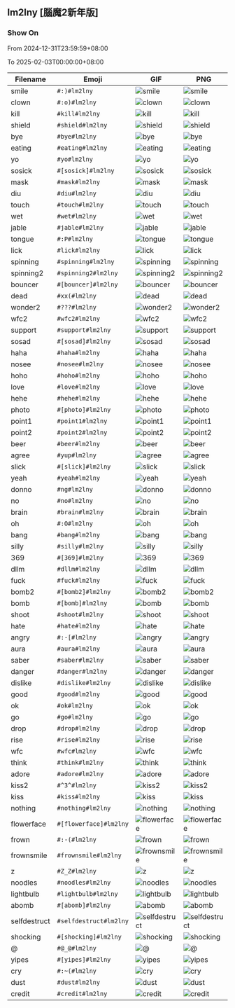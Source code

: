 ## lm2lny [腦魔2新年版]

### Show On
From 2024-12-31T23:59:59+08:00

To 2025-02-03T00:00:00+08:00

| Filename | Emoji | GIF | PNG |
| --- | --- | --- | --- |
| smile | `#:)#lm2lny` | ![smile](../../assets/android/faces/lm2lny/smile.gif) | ![smile](../../assets/android/faces_png/lm2lny/smile.png) |
| clown | `#:o)#lm2lny` | ![clown](../../assets/android/faces/lm2lny/clown.gif) | ![clown](../../assets/android/faces_png/lm2lny/clown.png) |
| kill | `#kill#lm2lny` | ![kill](../../assets/android/faces/lm2lny/kill.gif) | ![kill](../../assets/android/faces_png/lm2lny/kill.png) |
| shield | `#shield#lm2lny` | ![shield](../../assets/android/faces/lm2lny/shield.gif) | ![shield](../../assets/android/faces_png/lm2lny/shield.png) |
| bye | `#bye#lm2lny` | ![bye](../../assets/android/faces/lm2lny/bye.gif) | ![bye](../../assets/android/faces_png/lm2lny/bye.png) |
| eating | `#eating#lm2lny` | ![eating](../../assets/android/faces/lm2lny/eating.gif) | ![eating](../../assets/android/faces_png/lm2lny/eating.png) |
| yo | `#yo#lm2lny` | ![yo](../../assets/android/faces/lm2lny/yo.gif) | ![yo](../../assets/android/faces_png/lm2lny/yo.png) |
| sosick | `#[sosick]#lm2lny` | ![sosick](../../assets/android/faces/lm2lny/sosick.gif) | ![sosick](../../assets/android/faces_png/lm2lny/sosick.png) |
| mask | `#mask#lm2lny` | ![mask](../../assets/android/faces/lm2lny/mask.gif) | ![mask](../../assets/android/faces_png/lm2lny/mask.png) |
| diu | `#diu#lm2lny` | ![diu](../../assets/android/faces/lm2lny/diu.gif) | ![diu](../../assets/android/faces_png/lm2lny/diu.png) |
| touch | `#touch#lm2lny` | ![touch](../../assets/android/faces/lm2lny/touch.gif) | ![touch](../../assets/android/faces_png/lm2lny/touch.png) |
| wet | `#wet#lm2lny` | ![wet](../../assets/android/faces/lm2lny/wet.gif) | ![wet](../../assets/android/faces_png/lm2lny/wet.png) |
| jable | `#jable#lm2lny` | ![jable](../../assets/android/faces/lm2lny/jable.gif) | ![jable](../../assets/android/faces_png/lm2lny/jable.png) |
| tongue | `#:P#lm2lny` | ![tongue](../../assets/android/faces/lm2lny/tongue.gif) | ![tongue](../../assets/android/faces_png/lm2lny/tongue.png) |
| lick | `#lick#lm2lny` | ![lick](../../assets/android/faces/lm2lny/lick.gif) | ![lick](../../assets/android/faces_png/lm2lny/lick.png) |
| spinning | `#spinning#lm2lny` | ![spinning](../../assets/android/faces/lm2lny/spinning.gif) | ![spinning](../../assets/android/faces_png/lm2lny/spinning.png) |
| spinning2 | `#spinning2#lm2lny` | ![spinning2](../../assets/android/faces/lm2lny/spinning2.gif) | ![spinning2](../../assets/android/faces_png/lm2lny/spinning2.png) |
| bouncer | `#[bouncer]#lm2lny` | ![bouncer](../../assets/android/faces/lm2lny/bouncer.gif) | ![bouncer](../../assets/android/faces_png/lm2lny/bouncer.png) |
| dead | `#xx(#lm2lny` | ![dead](../../assets/android/faces/lm2lny/dead.gif) | ![dead](../../assets/android/faces_png/lm2lny/dead.png) |
| wonder2 | `#???#lm2lny` | ![wonder2](../../assets/android/faces/lm2lny/wonder2.gif) | ![wonder2](../../assets/android/faces_png/lm2lny/wonder2.png) |
| wfc2 | `#wfc2#lm2lny` | ![wfc2](../../assets/android/faces/lm2lny/wfc2.gif) | ![wfc2](../../assets/android/faces_png/lm2lny/wfc2.png) |
| support | `#support#lm2lny` | ![support](../../assets/android/faces/lm2lny/support.gif) | ![support](../../assets/android/faces_png/lm2lny/support.png) |
| sosad | `#[sosad]#lm2lny` | ![sosad](../../assets/android/faces/lm2lny/sosad.gif) | ![sosad](../../assets/android/faces_png/lm2lny/sosad.png) |
| haha | `#haha#lm2lny` | ![haha](../../assets/android/faces/lm2lny/haha.gif) | ![haha](../../assets/android/faces_png/lm2lny/haha.png) |
| nosee | `#nosee#lm2lny` | ![nosee](../../assets/android/faces/lm2lny/nosee.gif) | ![nosee](../../assets/android/faces_png/lm2lny/nosee.png) |
| hoho | `#hoho#lm2lny` | ![hoho](../../assets/android/faces/lm2lny/hoho.gif) | ![hoho](../../assets/android/faces_png/lm2lny/hoho.png) |
| love | `#love#lm2lny` | ![love](../../assets/android/faces/lm2lny/love.gif) | ![love](../../assets/android/faces_png/lm2lny/love.png) |
| hehe | `#hehe#lm2lny` | ![hehe](../../assets/android/faces/lm2lny/hehe.gif) | ![hehe](../../assets/android/faces_png/lm2lny/hehe.png) |
| photo | `#[photo]#lm2lny` | ![photo](../../assets/android/faces/lm2lny/photo.gif) | ![photo](../../assets/android/faces_png/lm2lny/photo.png) |
| point1 | `#point1#lm2lny` | ![point1](../../assets/android/faces/lm2lny/point1.gif) | ![point1](../../assets/android/faces_png/lm2lny/point1.png) |
| point2 | `#point2#lm2lny` | ![point2](../../assets/android/faces/lm2lny/point2.gif) | ![point2](../../assets/android/faces_png/lm2lny/point2.png) |
| beer | `#beer#lm2lny` | ![beer](../../assets/android/faces/lm2lny/beer.gif) | ![beer](../../assets/android/faces_png/lm2lny/beer.png) |
| agree | `#yup#lm2lny` | ![agree](../../assets/android/faces/lm2lny/agree.gif) | ![agree](../../assets/android/faces_png/lm2lny/agree.png) |
| slick | `#[slick]#lm2lny` | ![slick](../../assets/android/faces/lm2lny/slick.gif) | ![slick](../../assets/android/faces_png/lm2lny/slick.png) |
| yeah | `#yeah#lm2lny` | ![yeah](../../assets/android/faces/lm2lny/yeah.gif) | ![yeah](../../assets/android/faces_png/lm2lny/yeah.png) |
| donno | `#ng#lm2lny` | ![donno](../../assets/android/faces/lm2lny/donno.gif) | ![donno](../../assets/android/faces_png/lm2lny/donno.png) |
| no | `#no#lm2lny` | ![no](../../assets/android/faces/lm2lny/no.gif) | ![no](../../assets/android/faces_png/lm2lny/no.png) |
| brain | `#brain#lm2lny` | ![brain](../../assets/android/faces/lm2lny/brain.gif) | ![brain](../../assets/android/faces_png/lm2lny/brain.png) |
| oh | `#:O#lm2lny` | ![oh](../../assets/android/faces/lm2lny/oh.gif) | ![oh](../../assets/android/faces_png/lm2lny/oh.png) |
| bang | `#bang#lm2lny` | ![bang](../../assets/android/faces/lm2lny/bang.gif) | ![bang](../../assets/android/faces_png/lm2lny/bang.png) |
| silly | `#silly#lm2lny` | ![silly](../../assets/android/faces/lm2lny/silly.gif) | ![silly](../../assets/android/faces_png/lm2lny/silly.png) |
| 369 | `#[369]#lm2lny` | ![369](../../assets/android/faces/lm2lny/369.gif) | ![369](../../assets/android/faces_png/lm2lny/369.png) |
| dllm | `#dllm#lm2lny` | ![dllm](../../assets/android/faces/lm2lny/dllm.gif) | ![dllm](../../assets/android/faces_png/lm2lny/dllm.png) |
| fuck | `#fuck#lm2lny` | ![fuck](../../assets/android/faces/lm2lny/fuck.gif) | ![fuck](../../assets/android/faces_png/lm2lny/fuck.png) |
| bomb2 | `#[bomb2]#lm2lny` | ![bomb2](../../assets/android/faces/lm2lny/bomb2.gif) | ![bomb2](../../assets/android/faces_png/lm2lny/bomb2.png) |
| bomb | `#[bomb]#lm2lny` | ![bomb](../../assets/android/faces/lm2lny/bomb.gif) | ![bomb](../../assets/android/faces_png/lm2lny/bomb.png) |
| shoot | `#shoot#lm2lny` | ![shoot](../../assets/android/faces/lm2lny/shoot.gif) | ![shoot](../../assets/android/faces_png/lm2lny/shoot.png) |
| hate | `#hate#lm2lny` | ![hate](../../assets/android/faces/lm2lny/hate.gif) | ![hate](../../assets/android/faces_png/lm2lny/hate.png) |
| angry | `#:-[#lm2lny` | ![angry](../../assets/android/faces/lm2lny/angry.gif) | ![angry](../../assets/android/faces_png/lm2lny/angry.png) |
| aura | `#aura#lm2lny` | ![aura](../../assets/android/faces/lm2lny/aura.gif) | ![aura](../../assets/android/faces_png/lm2lny/aura.png) |
| saber | `#saber#lm2lny` | ![saber](../../assets/android/faces/lm2lny/saber.gif) | ![saber](../../assets/android/faces_png/lm2lny/saber.png) |
| danger | `#danger#lm2lny` | ![danger](../../assets/android/faces/lm2lny/danger.gif) | ![danger](../../assets/android/faces_png/lm2lny/danger.png) |
| dislike | `#dislike#lm2lny` | ![dislike](../../assets/android/faces/lm2lny/dislike.gif) | ![dislike](../../assets/android/faces_png/lm2lny/dislike.png) |
| good | `#good#lm2lny` | ![good](../../assets/android/faces/lm2lny/good.gif) | ![good](../../assets/android/faces_png/lm2lny/good.png) |
| ok | `#ok#lm2lny` | ![ok](../../assets/android/faces/lm2lny/ok.gif) | ![ok](../../assets/android/faces_png/lm2lny/ok.png) |
| go | `#go#lm2lny` | ![go](../../assets/android/faces/lm2lny/go.gif) | ![go](../../assets/android/faces_png/lm2lny/go.png) |
| drop | `#drop#lm2lny` | ![drop](../../assets/android/faces/lm2lny/drop.gif) | ![drop](../../assets/android/faces_png/lm2lny/drop.png) |
| rise | `#rise#lm2lny` | ![rise](../../assets/android/faces/lm2lny/rise.gif) | ![rise](../../assets/android/faces_png/lm2lny/rise.png) |
| wfc | `#wfc#lm2lny` | ![wfc](../../assets/android/faces/lm2lny/wfc.gif) | ![wfc](../../assets/android/faces_png/lm2lny/wfc.png) |
| think | `#think#lm2lny` | ![think](../../assets/android/faces/lm2lny/think.gif) | ![think](../../assets/android/faces_png/lm2lny/think.png) |
| adore | `#adore#lm2lny` | ![adore](../../assets/android/faces/lm2lny/adore.gif) | ![adore](../../assets/android/faces_png/lm2lny/adore.png) |
| kiss2 | `#^3^#lm2lny` | ![kiss2](../../assets/android/faces/lm2lny/kiss2.gif) | ![kiss2](../../assets/android/faces_png/lm2lny/kiss2.png) |
| kiss | `#kiss#lm2lny` | ![kiss](../../assets/android/faces/lm2lny/kiss.gif) | ![kiss](../../assets/android/faces_png/lm2lny/kiss.png) |
| nothing | `#nothing#lm2lny` | ![nothing](../../assets/android/faces/lm2lny/nothing.gif) | ![nothing](../../assets/android/faces_png/lm2lny/nothing.png) |
| flowerface | `#[flowerface]#lm2lny` | ![flowerface](../../assets/android/faces/lm2lny/flowerface.gif) | ![flowerface](../../assets/android/faces_png/lm2lny/flowerface.png) |
| frown | `#:-(#lm2lny` | ![frown](../../assets/android/faces/lm2lny/frown.gif) | ![frown](../../assets/android/faces_png/lm2lny/frown.png) |
| frownsmile | `#frownsmile#lm2lny` | ![frownsmile](../../assets/android/faces/lm2lny/frownsmile.gif) | ![frownsmile](../../assets/android/faces_png/lm2lny/frownsmile.png) |
| z | `#Z_Z#lm2lny` | ![z](../../assets/android/faces/lm2lny/z.gif) | ![z](../../assets/android/faces_png/lm2lny/z.png) |
| noodles | `#noodles#lm2lny` | ![noodles](../../assets/android/faces/lm2lny/noodles.gif) | ![noodles](../../assets/android/faces_png/lm2lny/noodles.png) |
| lightbulb | `#lightbulb#lm2lny` | ![lightbulb](../../assets/android/faces/lm2lny/lightbulb.gif) | ![lightbulb](../../assets/android/faces_png/lm2lny/lightbulb.png) |
| abomb | `#[abomb]#lm2lny` | ![abomb](../../assets/android/faces/lm2lny/abomb.gif) | ![abomb](../../assets/android/faces_png/lm2lny/abomb.png) |
| selfdestruct | `#selfdestruct#lm2lny` | ![selfdestruct](../../assets/android/faces/lm2lny/selfdestruct.gif) | ![selfdestruct](../../assets/android/faces_png/lm2lny/selfdestruct.png) |
| shocking | `#[shocking]#lm2lny` | ![shocking](../../assets/android/faces/lm2lny/shocking.gif) | ![shocking](../../assets/android/faces_png/lm2lny/shocking.png) |
| @ | `#@_@#lm2lny` | ![@](../../assets/android/faces/lm2lny/@.gif) | ![@](../../assets/android/faces_png/lm2lny/@.png) |
| yipes | `#[yipes]#lm2lny` | ![yipes](../../assets/android/faces/lm2lny/yipes.gif) | ![yipes](../../assets/android/faces_png/lm2lny/yipes.png) |
| cry | `#:~(#lm2lny` | ![cry](../../assets/android/faces/lm2lny/cry.gif) | ![cry](../../assets/android/faces_png/lm2lny/cry.png) |
| dust | `#dust#lm2lny` | ![dust](../../assets/android/faces/lm2lny/dust.gif) | ![dust](../../assets/android/faces_png/lm2lny/dust.png) |
| credit | `#credit#lm2lny` | ![credit](../../assets/android/faces/lm2lny/credit.gif) | ![credit](../../assets/android/faces_png/lm2lny/credit.png) |

